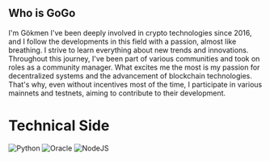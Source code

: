 ## Who is GoGo 
I'm Gökmen
I've been deeply involved in crypto technologies since 2016, and I follow the developments in this field with a passion, almost like breathing. I strive to learn everything about new trends and innovations. Throughout this journey, I've been part of various communities and took on roles as a community manager. What excites me the most is my passion for decentralized systems and the advancement of blockchain technologies. That's why, even without incentives most of the time, I participate in various mainnets and testnets, aiming to contribute to their development.

# Technical Side

![Python](https://img.shields.io/badge/python-3670A0?style=for-the-badge&logo=python&logoColor=ffdd54) ![Oracle](https://img.shields.io/badge/Oracle-F80000?style=for-the-badge&logo=oracle&logoColor=white) ![NodeJS](https://img.shields.io/badge/node.js-6DA55F?style=for-the-badge&logo=node.js&logoColor=white)
